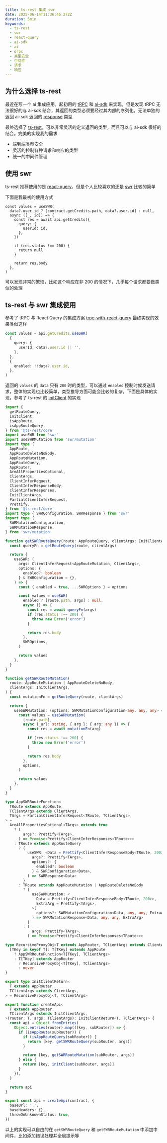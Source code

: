 ```yaml
---
title: ts-rest 集成 swr
date: 2025-06-14T11:36:46.272Z
duration: 5min
keywords:
  - ts-rest
  - swr
  - react-query
  - ai-sdk
  - ai
  - orpc
  - 类型安全
  - 中间件
  - 请求
  - 响应
---
```


## 为什么选择 ts-rest

最近在写一个 ai 集成应用，起初用的 [tRPC](https://github.com/trpc/trpc) 和 [ai-sdk](https://github.com/vercel/ai) 来实现，但是发现 tRPC 无法很好的与 ai-sdk 结合，其返回的类型必须要经过其内部的序列化，无法单独的返回 ai-sdk 返回的 [response](https://ai-sdk.dev/docs/reference/ai-sdk-core/generate-text#steps.step-result.response) 类型

最终选择了 [ts-rest](https://github.com/ts-rest/ts-rest)，可以非常灵活的定义返回的类型，而且可以与 ai-sdk 很好的结合。完美的实现我的需求

- 端到端类型安全
- 灵活的控制各种请求和响应的类型
- 统一的中间件管理

## 使用 swr

ts-rest 推荐使用的是 [react-query](https://ts-rest.com/client/react-query-v4)，但是个人比较喜欢的还是 [swr](https://github.com/vercel/swr) 比较的简单

下面是我最初的使用方式

```tsx
const values = useSWR(
  data?.user.id ? [contract.getCredits.path, data?.user.id] : null,
  async ([_, id]) => {
    const res = await api.getCredits({
      query: {
        userId: id,
      },
    })

    if (res.status !== 200) {
      return null
    }

    return res.body
  },
)
```

可以发现非常的繁琐，比如这个响应在非 200 的情况下，几乎每个请求都要做类似的处理

## ts-rest 与 swr 集成使用

参考了 tRPC 与 React Query 的集成方案 [trpc-with-react-query](https://trpc.io/docs/client/react/setup) 最终实现的效果类似这样

```ts
const values = api.getCredits.useSWR(
  {
    query: {
      userId: data?.user.id || '',
    },
  },
  {
    enabled: !!data?.user.id,
  },
)
```

返回的 `values` 的 `data` 只有 `200` 时的类型，可以通过 `enabled` 控制时候发送请求，整体的实现也比较简单，类型推导方面可能会比较的复杂，下面是具体的实现，参考了 ts-rest 的 [initClient](https://github.com/ts-rest/ts-rest/blob/main/libs/ts-rest/core/src/lib/client.ts#L465) 的实现

```ts title="create-api.ts"
import {
  getRouteQuery,
  initClient,
  isAppRoute,
  isAppRouteQuery,
} from '@ts-rest/core'
import useSWR from 'swr'
import useSWRMutation from 'swr/mutation'
import type {
  AppRoute,
  AppRouteDeleteNoBody,
  AppRouteMutation,
  AppRouteQuery,
  AppRouter,
  AreAllPropertiesOptional,
  ClientArgs,
  ClientInferRequest,
  ClientInferResponseBody,
  ClientInferResponses,
  InitClientArgs,
  PartialClientInferRequest,
  Prettify,
} from '@ts-rest/core'
import type { SWRConfiguration, SWRResponse } from 'swr'
import type {
  SWRMutationConfiguration,
  SWRMutationResponse,
} from 'swr/mutation'

function getSWRRouteQuery(route: AppRouteQuery, clientArgs: InitClientArgs) {
  const queryFn = getRouteQuery(route, clientArgs)

  return {
    useSWR: (
      args: ClientInferRequest<AppRouteMutation, ClientArgs>,
      options: {
        enabled?: boolean
      } & SWRConfiguration = {},
    ) => {
      const { enabled = true, ...SWROptions } = options

      const values = useSWR(
        enabled ? [route.path, args] : null,
        async () => {
          const res = await queryFn(args)
          if (res.status !== 200) {
            throw new Error('error')
          }

          return res.body
        },
        SWROptions,
      )

      return values
    },
  }
}

function getSWRRouteMutation(
  route: AppRouteMutation | AppRouteDeleteNoBody,
  clientArgs: InitClientArgs,
) {
  const mutationFn = getRouteQuery(route, clientArgs)

  return {
    useSWRMutation: (options: SWRMutationConfiguration<any, any, any> = {}) => {
      const values = useSWRMutation(
        [route.path],
        async (_url: string, { arg }: { arg: any }) => {
          const res = await mutationFn(arg)

          if (res.status !== 200) {
            throw new Error('error')
          }

          return res.body
        },
        options,
      )

      return values
    },
  }
}

type AppSWRRouteFunction<
  TRoute extends AppRoute,
  TClientArgs extends ClientArgs,
  TArgs = PartialClientInferRequest<TRoute, TClientArgs>,
> =
  AreAllPropertiesOptional<TArgs> extends true
    ? (
        args?: Prettify<TArgs>,
      ) => Promise<Prettify<ClientInferResponses<TRoute>>>
    : TRoute extends AppRouteQuery
      ? {
          useSWR: <Data = Prettify<ClientInferResponseBody<TRoute, 200>>>(
            args?: Prettify<TArgs>,
            options?: {
              enabled?: boolean
            } & SWRConfiguration<Data>,
          ) => SWRResponse<Data>
        }
      : TRoute extends AppRouteMutation | AppRouteDeleteNoBody
        ? {
            useSWRMutation: <
              Data = Prettify<ClientInferResponseBody<TRoute, 200>>,
              ExtraArg = Prettify<TArgs>,
            >(
              options?: SWRMutationConfiguration<Data, any, any, ExtraArg>,
            ) => SWRMutationResponse<Data, any, any, ExtraArg>
          }
        : (
            args: Prettify<TArgs>,
          ) => Promise<Prettify<ClientInferResponses<TRoute>>>

type RecursiveProxyObj<T extends AppRouter, TClientArgs extends ClientArgs> = {
  [TKey in keyof T]: T[TKey] extends AppRoute
    ? AppSWRRouteFunction<T[TKey], TClientArgs>
    : T[TKey] extends AppRouter
      ? RecursiveProxyObj<T[TKey], TClientArgs>
      : never
}

export type InitClientReturn<
  T extends AppRouter,
  TClientArgs extends ClientArgs,
> = RecursiveProxyObj<T, TClientArgs>

export function createApi<
  T extends AppRouter,
  TClientArgs extends InitClientArgs,
>(router: T, args: TClientArgs): InitClientReturn<T, TClientArgs> {
  const api = Object.fromEntries(
    Object.entries(router).map(([key, subRouter]) => {
      if (isAppRoute(subRouter)) {
        if (isAppRouteQuery(subRouter)) {
          return [key, getSWRRouteQuery(subRouter, args)]
        }

        return [key, getSWRRouteMutation(subRouter, args)]
      } else {
        return [key, initClient(subRouter, args)]
      }
    }),
  )

  return api
}

export const api = createApi(contract, {
  baseUrl: '.',
  baseHeaders: {},
  throwOnUnknownStatus: true,
})

```

以上的实现可以自由的在 `getSWRRouteQuery` 和 `getSWRRouteMutation` 中添加中间件，比如添加错误处理并全局提示等
